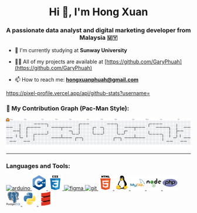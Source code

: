 <h1 align="center">Hi 👋, I'm Hong Xuan</h1>
<h3 align="center">A passionate data analyst and digital marketing developer from Malaysia 🇲🇾</h3>

- 🏫 I'm currently studying at **Sunway University**

- 👨‍💻 All of my projects are available at [https://github.com/GaryPhuah](https://github.com/GaryPhuah)

- 📫 How to reach me: **hongxuanphuah@gmail.com**

<!--Replace <username> with your own GitHub username.-->
[https://pixel-profile.vercel.app/api/github-stats?username=<GaryPhuah>](https://pixel-profile.vercel.app/api/github-stats?username=<GaryPhuah>&theme=journey&pixelate_avatar=false)


<h3 align="left">👾 My Contribution Graph (Pac-Man Style):</h3>

<picture>
  <source media="(prefers-color-scheme: dark)" srcset="https://raw.githubusercontent.com/GaryPhuah/GaryPhuah/output/pacman-contribution-graph-dark.svg">
  <source media="(prefers-color-scheme: light)" srcset="https://raw.githubusercontent.com/GaryPhuah/GaryPhuah/output/pacman-contribution-graph.svg">
  <img alt="Pac-Man contribution graph" src="https://raw.githubusercontent.com/GaryPhuah/GaryPhuah/output/pacman-contribution-graph.svg">
</picture>

---

<h3 align="left">Languages and Tools:</h3>
<p align="left"> <a href="https://www.arduino.cc/" target="_blank" rel="noreferrer"> <img src="https://cdn.worldvectorlogo.com/logos/arduino-1.svg" alt="arduino" width="40" height="40"/> </a> <a href="https://www.w3schools.com/cpp/" target="_blank" rel="noreferrer"> <img src="https://raw.githubusercontent.com/devicons/devicon/master/icons/cplusplus/cplusplus-original.svg" alt="cplusplus" width="40" height="40"/> </a> <a href="https://www.w3schools.com/css/" target="_blank" rel="noreferrer"> <img src="https://raw.githubusercontent.com/devicons/devicon/master/icons/css3/css3-original-wordmark.svg" alt="css3" width="40" height="40"/> </a> <a href="https://www.figma.com/" target="_blank" rel="noreferrer"> <img src="https://www.vectorlogo.zone/logos/figma/figma-icon.svg" alt="figma" width="40" height="40"/> </a> <a href="https://git-scm.com/" target="_blank" rel="noreferrer"> <img src="https://www.vectorlogo.zone/logos/git-scm/git-scm-icon.svg" alt="git" width="40" height="40"/> </a> <a href="https://www.w3.org/html/" target="_blank" rel="noreferrer"> <img src="https://raw.githubusercontent.com/devicons/devicon/master/icons/html5/html5-original-wordmark.svg" alt="html5" width="40" height="40"/> </a> <a href="https://www.linux.org/" target="_blank" rel="noreferrer"> <img src="https://raw.githubusercontent.com/devicons/devicon/master/icons/linux/linux-original.svg" alt="linux" width="40" height="40"/> </a> <a href="https://www.mysql.com/" target="_blank" rel="noreferrer"> <img src="https://raw.githubusercontent.com/devicons/devicon/master/icons/mysql/mysql-original-wordmark.svg" alt="mysql" width="40" height="40"/> </a> <a href="https://nodejs.org" target="_blank" rel="noreferrer"> <img src="https://raw.githubusercontent.com/devicons/devicon/master/icons/nodejs/nodejs-original-wordmark.svg" alt="nodejs" width="40" height="40"/> </a> <a href="https://www.php.net" target="_blank" rel="noreferrer"> <img src="https://raw.githubusercontent.com/devicons/devicon/master/icons/php/php-original.svg" alt="php" width="40" height="40"/> </a> <a href="https://www.postgresql.org" target="_blank" rel="noreferrer"> <img src="https://raw.githubusercontent.com/devicons/devicon/master/icons/postgresql/postgresql-original-wordmark.svg" alt="postgresql" width="40" height="40"/> </a> <a href="https://www.python.org" target="_blank" rel="noreferrer"> <img src="https://raw.githubusercontent.com/devicons/devicon/master/icons/python/python-original.svg" alt="python" width="40" height="40"/> </a> <a href="https://www.scala-lang.org" target="_blank" rel="noreferrer"> <img src="https://raw.githubusercontent.com/devicons/devicon/master/icons/scala/scala-original.svg" alt="scala" width="40" height="40"/> </a> </p>
